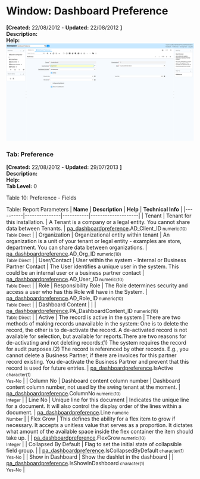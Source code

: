 # Window: Dashboard Preference

**[Created:** 22/08/2012 - **Updated:** 22/08/2012 **]**  
**Description:**   
**Help:**   
![](/img/docs/manual/DashboardPreference-Window_iDempiere_v12.0.0.png)

### Tab: Preference

**[Created:** 22/08/2012 - **Updated:** 29/07/2013 **]**   
**Description:**   
**Help:**   
**Tab Level:** 0

Table 10: Preference - Fields 

Table: Report Parameters
| **Name** | **Description** | **Help** | **Technical Info** |
|----------|---------------|-----------|--------------------|
| Tenant | Tenant for this installation. | A Tenant is a company or a legal entity. You cannot share data between Tenants. | [pa_dashboardpreference](https://idempiere-schemaspy.muriloht.com/adempiere/tables/pa_dashboardpreference.html).AD_Client_ID<small> numeric(10) <br/> Table Direct</small> | 
| Organization | Organizational entity within tenant | An organization is a unit of your tenant or legal entity - examples are store, department. You can share data between organizations. | [pa_dashboardpreference](https://idempiere-schemaspy.muriloht.com/adempiere/tables/pa_dashboardpreference.html).AD_Org_ID<small> numeric(10) <br/> Table Direct</small> | 
| User/Contact | User within the system - Internal or Business Partner Contact | The User identifies a unique user in the system. This could be an internal user or a business partner contact | [pa_dashboardpreference](https://idempiere-schemaspy.muriloht.com/adempiere/tables/pa_dashboardpreference.html).AD_User_ID<small> numeric(10) <br/> Table Direct</small> | 
| Role | Responsibility Role | The Role determines security and access a user who has this Role will have in the System. | [pa_dashboardpreference](https://idempiere-schemaspy.muriloht.com/adempiere/tables/pa_dashboardpreference.html).AD_Role_ID<small> numeric(10) <br/> Table Direct</small> | 
| Dashboard Content |  |  | [pa_dashboardpreference](https://idempiere-schemaspy.muriloht.com/adempiere/tables/pa_dashboardpreference.html).PA_DashboardContent_ID<small> numeric(10) <br/> Table Direct</small> | 
| Active | The record is active in the system | There are two methods of making records unavailable in the system: One is to delete the record, the other is to de-activate the record. A de-activated record is not available for selection, but available for reports.There are two reasons for de-activating and not deleting records:(1) The system requires the record for audit purposes.(2) The record is referenced by other records. E.g., you cannot delete a Business Partner, if there are invoices for this partner record existing. You de-activate the Business Partner and prevent that this record is used for future entries. | [pa_dashboardpreference](https://idempiere-schemaspy.muriloht.com/adempiere/tables/pa_dashboardpreference.html).IsActive<small> character(1) <br/> Yes-No</small> | 
| Column No | Dashboard content column number | Dashboard content column number, not used by the swing tenant at the moment. | [pa_dashboardpreference](https://idempiere-schemaspy.muriloht.com/adempiere/tables/pa_dashboardpreference.html).ColumnNo<small> numeric(10) <br/> Integer</small> | 
| Line No | Unique line for this document | Indicates the unique line for a document.  It will also control the display order of the lines within a document. | [pa_dashboardpreference](https://idempiere-schemaspy.muriloht.com/adempiere/tables/pa_dashboardpreference.html).Line<small> numeric <br/> Number</small> | 
| Flex Grow | This defines the ability for a flex item to grow if necessary. It accepts a unitless value that serves as a proportion. It dictates what amount of the available space inside the flex container the item should take up. |  | [pa_dashboardpreference](https://idempiere-schemaspy.muriloht.com/adempiere/tables/pa_dashboardpreference.html).FlexGrow<small> numeric(10) <br/> Integer</small> | 
| Collapsed By Default | Flag to set the initial state of collapsible field group. |  | [pa_dashboardpreference](https://idempiere-schemaspy.muriloht.com/adempiere/tables/pa_dashboardpreference.html).IsCollapsedByDefault<small> character(1) <br/> Yes-No</small> | 
| Show in Dashboard | Show the dashlet in the dashboard |  | [pa_dashboardpreference](https://idempiere-schemaspy.muriloht.com/adempiere/tables/pa_dashboardpreference.html).IsShowInDashboard<small> character(1) <br/> Yes-No</small> | 



